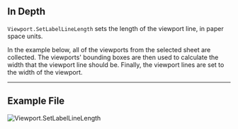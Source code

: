## In Depth
`Viewport.SetLabelLineLength` sets the length of the viewport line, in paper space units.

In the example below, all of the viewports from the selected sheet are collected. The viewports' bounding boxes are then used to calculate the width that the viewport line should be. Finally, the viewport lines are set to the width of the viewport.
___
## Example File

![Viewport.SetLabelLineLength](./Revit.Elements.Viewport.SetLabelLineLength_img.jpg)
